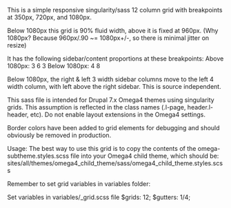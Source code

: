 This is a simple responsive singularity/sass 12 column grid with breakpoints at 350px, 720px, and 1080px.

Below 1080px this grid is 90% fluid width, above it is fixed at 960px.
(Why 1080px? Because 960px/.90 ~= 1080px+/-, so there is minimal jitter on resize)

It has the following sidebar/content proportions at these breakpoints:
Above 1080px: 3 6 3
Below 1080px: 4 8

Below 1080px, the right & left 3 width sidebar columns move to the left 4 width column, with left above the right sidebar.  This is source independent.

This sass file is intended for Drupal 7.x Omega4 themes using singularity grids.  This assumption is reflected in the class names (.l-page, header.l-header, etc).  Do not enable layout extensions in the Omega4 settings.

Border colors have been added to grid elements for debugging and should obviously be removed in production.

Usage: The best way to use this grid is to copy the contents of the omega-subtheme.styles.scss file into your Omega4 child theme, which should be:
sites/all/themes/omega4_child_theme/sass/omega4_child_theme.styles.scss

Remember to set grid variables in variables folder:

Set variables in variables/_grid.scss file
$grids: 12;
$gutters: 1/4;

